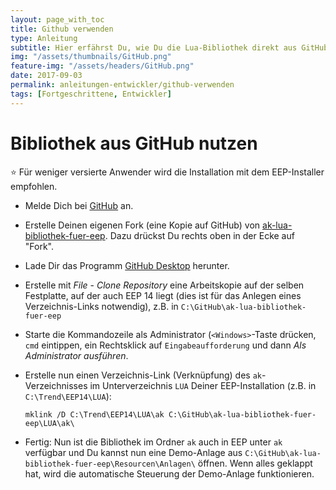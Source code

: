 ```yaml
---
layout: page_with_toc
title: Github verwenden
type: Anleitung
subtitle: Hier erfährst Du, wie Du die Lua-Bibliothek direkt aus GitHub verwenden kannst.
img: "/assets/thumbnails/GitHub.png"
feature-img: "/assets/headers/GitHub.png"
date: 2017-09-03
permalink: anleitungen-entwickler/github-verwenden
tags: [Fortgeschrittene, Entwickler]
---
```

# Bibliothek aus GitHub nutzen

:star: Für weniger versierte Anwender wird die Installation mit dem EEP-Installer empfohlen.

* Melde Dich bei [GitHub](https://github.com/) an.

* Erstelle Deinen eigenen Fork (eine Kopie auf GitHub) von [ak-lua-bibliothek-fuer-eep](https://github.com/Andreas-Kreuz/ak-lua-bibliothek-fuer-eep). Dazu drückst Du rechts oben in der Ecke auf "Fork".

* Lade Dir das Programm [GitHub Desktop](https://desktop.github.com/) herunter.

* Erstelle mit _File_ - _Clone Repository_ eine Arbeitskopie auf der selben Festplatte, auf der auch EEP 14 liegt (dies ist für das Anlegen eines Verzeichnis-Links notwendig), z.B. in `C:\GitHub\ak-lua-bibliothek-fuer-eep`

* Starte die Kommandozeile als Administrator (`<Windows>`-Taste drücken, `cmd` eintippen, ein Rechtsklick auf `Eingabeaufforderung` und dann _Als Administrator ausführen_.

* Erstelle nun einen Verzeichnis-Link (Verknüpfung) des `ak`-Verzeichnisses im Unterverzeichnis `LUA` Deiner EEP-Installation (z.B. in `C:\Trend\EEP14\LUA`):

    `mklink /D C:\Trend\EEP14\LUA\ak C:\GitHub\ak-lua-bibliothek-fuer-eep\LUA\ak\`

* Fertig: Nun ist die Bibliothek im Ordner `ak` auch in EEP unter `ak` verfügbar und Du kannst nun eine Demo-Anlage aus `C:\GitHub\ak-lua-bibliothek-fuer-eep\Resourcen\Anlagen\` öffnen. Wenn alles geklappt hat, wird die automatische Steuerung der Demo-Anlage funktionieren.
